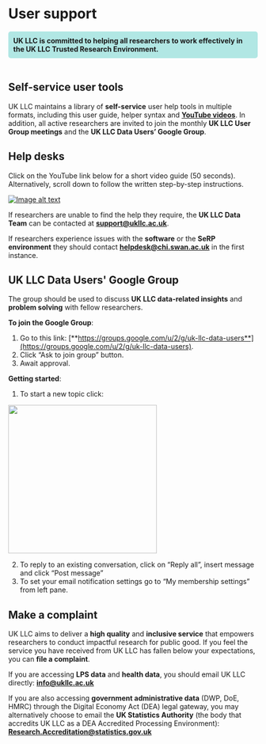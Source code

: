 # User support
<div style="background-color: rgba(0, 178, 169, 0.3); padding: 10px; border-radius: 5px;"><strong>UK LLC is committed to helping all researchers to work effectively in the UK LLC Trusted Research Environment.</strong></div style>  
<br>

## Self-service user tools
UK LLC maintains a library of **self-service** user help tools in multiple formats, including this user guide, helper syntax and [**YouTube videos**](https://www.youtube.com/@ukllcollab). In addition, all active researchers are invited to join the monthly **UK LLC User Group meetings** and the **UK LLC Data Users’ Google Group**.

## Help desks
Click on the YouTube link below for a short video guide (50 seconds). Alternatively, scroll down to follow the written step-by-step instructions. 

[![Image alt text](https://img.youtube.com/vi/K1mkECx73ow/0.jpg)](https://www.youtube.com/watch?v=K1mkECx73ow)

If researchers are unable to find the help they require, the **UK LLC Data Team** can be contacted at [**support@ukllc.ac.uk**](mailto:support@ukllc.ac.uk).   

If researchers experience issues with the **software** or the **SeRP environment** they should contact [**helpdesk@chi.swan.ac.uk**](mailto:helpdesk@chi.swan.ac.uk) in the first instance.

## UK LLC Data Users' Google Group
The group should be used to discuss **UK LLC data-related insights** and **problem solving** with fellow researchers. 

**To join the Google Group**:
1.	Go to this link: [**https://groups.google.com/u/2/g/uk-llc-data-users**](https://groups.google.com/u/2/g/uk-llc-data-users).
2.	Click “Ask to join group” button.
3.	Await approval.  

**Getting started**:
1.	To start a new topic click:  

<img src="../images/user_guide/GoogleGroups.png" width="300"> 

2.	To reply to an existing conversation, click on “Reply all”, insert message and click “Post message”
3.	To set your email notification settings go to “My membership settings” from left pane.


## Make a complaint
UK LLC aims to deliver a **high quality** and **inclusive service** that empowers researchers to conduct impactful research for public good. If you feel the service you have received from UK LLC has fallen below your expectations, you can **file a complaint**.    

If you are accessing **LPS data** and **health data**, you should email UK LLC directly: [**info@ukllc.ac.uk**](mailto:info@ukllc.ac.uk)   

If you are also accessing **government administrative data** (DWP, DoE, HMRC) through the Digital Economy Act (DEA) legal gateway, you may alternatively choose to email the **UK Statistics Authority** (the body that accredits UK LLC as a DEA Accredited Processing Environment): [**Research.Accreditation@statistics.gov.uk**](mailto:Research.Accreditation@statistics.gov.uk)




